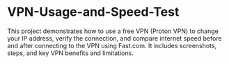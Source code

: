 # VPN-Usage-and-Speed-Test
This project demonstrates how to use a free VPN (Proton VPN) to change your IP address, verify the connection, and compare internet speed before and after connecting to the VPN using Fast.com. It includes screenshots, steps, and key VPN benefits and limitations.

